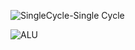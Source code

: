 

![SingleCycle-Single Cycle](https://user-images.githubusercontent.com/57072119/159978201-fe77316a-b4d1-4602-87fa-f4faae31456f.jpg)


![ALU](https://user-images.githubusercontent.com/57072119/159984124-8b55896e-9c8a-4ce9-9e78-b8527b390b5f.jpg)
